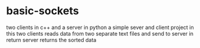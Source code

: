 # basic-sockets
two clients in c++ and a server in python
a simple sever and client project 
in this two clients reads data from two separate text files 
and send to server 
in return server returns the sorted data 

